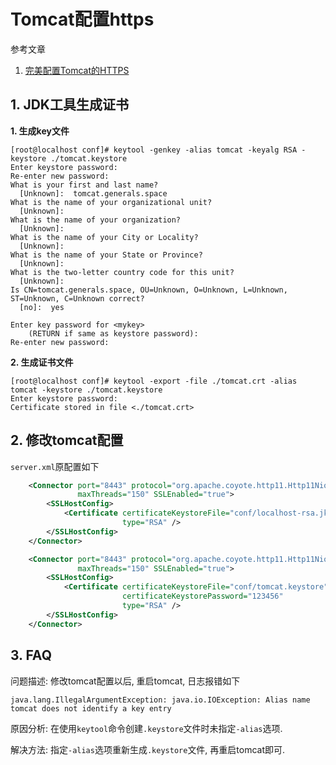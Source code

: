 # Tomcat配置https

参考文章

1. [完美配置Tomcat的HTTPS](http://blog.csdn.net/huaishuming/article/details/8965597)

## 1. JDK工具生成证书

**1. 生成key文件**

```console
[root@localhost conf]# keytool -genkey -alias tomcat -keyalg RSA -keystore ./tomcat.keystore
Enter keystore password:  
Re-enter new password: 
What is your first and last name?
  [Unknown]:  tomcat.generals.space
What is the name of your organizational unit?
  [Unknown]:  
What is the name of your organization?
  [Unknown]:  
What is the name of your City or Locality?
  [Unknown]:  
What is the name of your State or Province?
  [Unknown]:  
What is the two-letter country code for this unit?
  [Unknown]:  
Is CN=tomcat.generals.space, OU=Unknown, O=Unknown, L=Unknown, ST=Unknown, C=Unknown correct?
  [no]:  yes

Enter key password for <mykey>
	(RETURN if same as keystore password):  
Re-enter new password: 
```

**2. 生成证书文件**

```console
[root@localhost conf]# keytool -export -file ./tomcat.crt -alias tomcat -keystore ./tomcat.keystore 
Enter keystore password:  
Certificate stored in file <./tomcat.crt>
```

## 2. 修改tomcat配置

`server.xml`原配置如下

```xml
    <Connector port="8443" protocol="org.apache.coyote.http11.Http11NioProtocol"
               maxThreads="150" SSLEnabled="true">
        <SSLHostConfig>
            <Certificate certificateKeystoreFile="conf/localhost-rsa.jks"
                         type="RSA" />
        </SSLHostConfig>
    </Connector>
```

```xml
    <Connector port="8443" protocol="org.apache.coyote.http11.Http11NioProtocol"
               maxThreads="150" SSLEnabled="true">
        <SSLHostConfig>
            <Certificate certificateKeystoreFile="conf/tomcat.keystore"
                         certificateKeystorePassword="123456"
                         type="RSA" />
        </SSLHostConfig>
    </Connector>
```

## 3. FAQ

问题描述: 修改tomcat配置以后, 重启tomcat, 日志报错如下

```
java.lang.IllegalArgumentException: java.io.IOException: Alias name tomcat does not identify a key entry
```

原因分析: 在使用`keytool`命令创建`.keystore`文件时未指定`-alias`选项.

解决方法: 指定`-alias`选项重新生成`.keystore`文件, 再重启tomcat即可.
